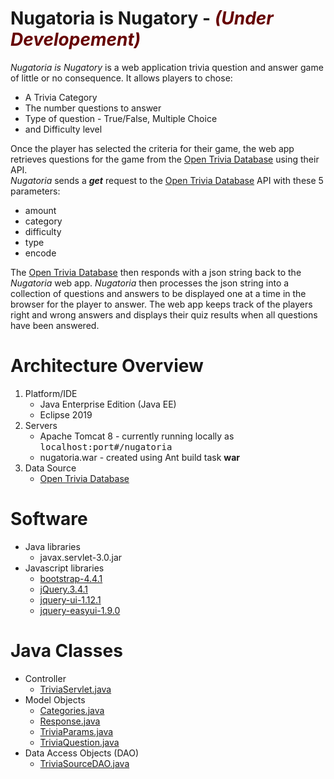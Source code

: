 # Nugatoria is Nugatory - <em style="color:#660000;">(Under Developement)</em>
<em>Nugatoria is Nugatory</em> is a web application trivia question and answer game of little or no consequence. It allows players to chose:
  <ul>
    <li>A Trivia Category
    <li>The number questions to answer
    <li>Type of question - True/False, Multiple Choice
    <li>and Difficulty level
  </ul>

Once the player has selected the criteria for their game, the web app retrieves questions for the game from the <a href="https://opentdb.com/" target="_blank">Open Trivia Database</a> using their API. <br>
<em>Nugatoria</em> sends a <i><b>get</b></i> request to the <a href="https://opentdb.com/" target="_blank">Open Trivia Database</a> API with these 5 parameters:
    <ul>
      <li>amount
      <li>category
      <li>difficulty
      <li>type
      <li>encode
    </ul>
  
The <a href="https://opentdb.com/" target="_blank">Open Trivia Database</a> then responds with a json string back to the  <em>Nugatoria</em> web app. 
<em>Nugatoria</em> then processes the json string into a collection of questions and answers to be displayed one at a time in the browser for the player to answer. The web app keeps track of the players right and wrong answers and displays their quiz results when all questions have been answered. 

# Architecture Overview
<ol>
  <li>Platform/IDE
    <ul>
      <li>Java Enterprise Edition (Java EE)</li>
      <li>Eclipse 2019</li>
    </ul>
  </li>
  <li>Servers
    <ul>
      <li>Apache Tomcat 8 - currently running locally as <tt>localhost:port#/nugatoria</tt></li>
      <li>nugatoria.war - created using Ant build task <b>war</b></li>
    </ul>
  </li>
  <li>Data Source
    <ul>
      <li><a href="https://opentdb.com/" target="_blank">Open Trivia Database</a>
    </ul>
  </li>
</ol>
  
# Software
<ul>
  <li>Java libraries
    <ul>
       <li>javax.servlet-3.0.jar</li>
    </ul>
  </li>
  <li>Javascript libraries
    <ul>
      <li><a href="https://getbootstrap.com/" target="_blank">bootstrap-4.4.1</a></li>
      <li><a href="https://jquery.com/" target="_blank">jQuery.3.4.1</a></li>
      <li><a href="https://jqueryui.com/" target="_blank">jquery-ui-1.12.1</a></li>
      <li><a href="http://www.jeasyui.com/" target="_blank">jquery-easyui-1.9.0</a></li>
    </ul>
  </li>
</ul>

# Java Classes
<ul>
  <li>Controller
    <ul>
      <li><a href="https://github.com/jaswpratt/nugatoria/blob/master/src/va/loudoun/leesburg/controller/TriviaServlet.java">TriviaServlet.java</a></li>
    </ul>
  </li>
  
  
  <li>Model Objects
    <ul>
       <li><a href="https://github.com/jaswpratt/nugatoria/blob/master/src/va/loudoun/leesburg/model/Categories.java">Categories.java</a></li>
       <li><a href="https://github.com/jaswpratt/nugatoria/blob/master/src/va/loudoun/leesburg/model/Response.java">Response.java</a></li>
       <li><a href="https://github.com/jaswpratt/nugatoria/blob/master/src/va/loudoun/leesburg/model/TriviaParams.java">TriviaParams.java</a></li>
       <li><a href="https://github.com/jaswpratt/nugatoria/blob/master/src/va/loudoun/leesburg/model/TriviaQuestion.java">TriviaQuestion.java</a></li>
    </ul>
  </li>
  
  
  <li>Data Access Objects (DAO)
    <ul>
      <li><a href="https://github.com/jaswpratt/nugatoria/blob/master/src/va/loudoun/leesburg/dao/TriviaSourceDAO.java">TriviaSourceDAO.java</a></li>
    </ul>
  </li>
</ul>
  

